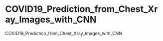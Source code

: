 # COVID19_Prediction_from_Chest_Xray_Images_with_CNN
COVID19_Prediction_from_Chest_Xray_Images_with_CNN
